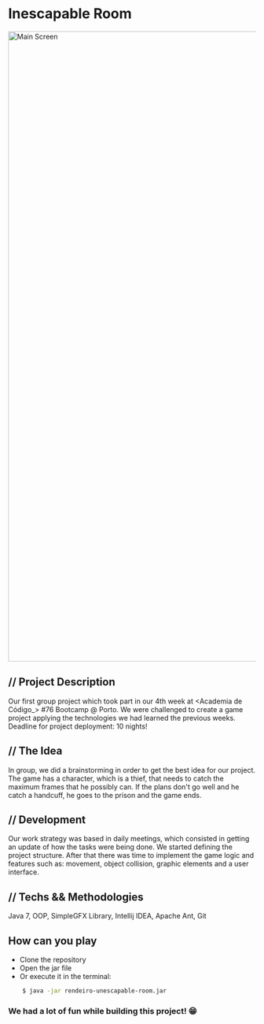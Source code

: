# Inescapable Room

<img width="1280" alt="Main Screen" src="https://user-images.githubusercontent.com/82419057/196063654-08dcc46a-f669-4850-934c-49b83cb08f09.png">

## // Project Description
Our first group project which took part in our 4th week at <Academia de Código_> #76 Bootcamp @ Porto.
We were challenged to create a game project applying the technologies we had learned the previous weeks. 
Deadline for project deployment: 10 nights!

## // The Idea
In group, we did a brainstorming in order to get the best idea for our project. The game has a character, which is a thief, that needs to catch the maximum frames that he possibly can. If the plans don't go well and he catch a handcuff, he goes to the prison and the game ends.

## // Development
Our work strategy was based in daily meetings, which consisted in getting an update of how the tasks were being done. We started defining the project structure. After that there was time to implement the game logic and features such as: movement, object collision, graphic elements and a user interface.

## // Techs && Methodologies
Java 7, OOP, SimpleGFX Library, Intellij IDEA, Apache Ant, Git

## How can you play

- Clone the repository
- Open the jar file
- Or execute it in the terminal:
```sh
    $ java -jar rendeiro-unescapable-room.jar
```

### We had a lot of fun while building this project! 😁
